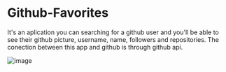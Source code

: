 # Github-Favorites
It's an aplication you can searching for a github user and you'll be able to see their github picture, username, name, followers and repositories.
The conection between this app and github is through github api.

![image](https://user-images.githubusercontent.com/115734082/232348653-a5edf0b2-baf9-4dd7-86f2-81ecc5bb0796.png)
